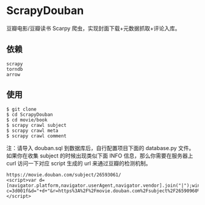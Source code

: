 ScrapyDouban
================================

豆瓣电影/豆瓣读书 Scarpy 爬虫，实现封面下载+元数据抓取+评论入库。

依赖
-------

    scrapy
    torndb
    arrow


使用
-------

    $ git clone 
    $ cd ScrapyDouban
    $ cd movie/book
    $ scrapy crawl subject
    $ scrapy crawl meta
    $ scrapy crawl comment


注：请导入 douban.sql 到数据库后，自行配置项目下面的 database.py 文件。如果你在收集 subject 的时候出现类似下面 INFO 信息，那么你需要在服务器上 curl 访问一下对应 script 生成的 url 来通过豆瓣的检测机制。

    https://movie.douban.com/subject/26593061/
    <script>var d=[navigator.platform,navigator.userAgent,navigator.vendor].join("|");window.location.href="https://sec.douban.com/a?c=3d001f&d="+d+"&r=https%3A%2F%2Fmovie.douban.com%2Fsubject%2F26590960%2F";</script>


